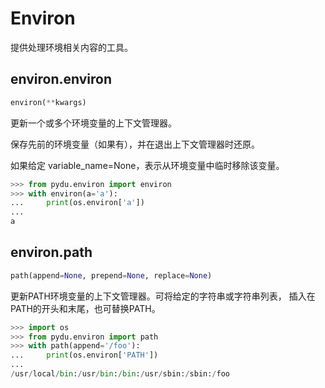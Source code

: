 # Environ

提供处理环境相关内容的工具。


## environ.environ
```python
environ(**kwargs)
```

更新一个或多个环境变量的上下文管理器。

保存先前的环境变量（如果有），并在退出上下文管理器时还原。

如果给定 variable_name=None，表示从环境变量中临时移除该变量。

```python
>>> from pydu.environ import environ
>>> with environ(a='a'):
...     print(os.environ['a'])
...
a
```


## environ.path
```python
path(append=None, prepend=None, replace=None)
```

更新PATH环境变量的上下文管理器。可将给定的字符串或字符串列表，
插入在PATH的开头和末尾，也可替换PATH。

```python
>>> import os
>>> from pydu.environ import path
>>> with path(append='/foo'):
...     print(os.environ['PATH'])
...
/usr/local/bin:/usr/bin:/bin:/usr/sbin:/sbin:/foo
```
